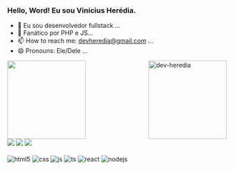 ### Hello, Word! Eu sou Vinícius Herédia.

- 🔭 Eu sou desenvolvedor fullstack ...
- 🌱 Fanático por PHP e JS...
- 📫 How to reach me: devheredia@gmail.com ...
- 😄 Pronouns: Ele/Dele ...

<div>
  <a href="https://github.com/devheredia">
  <img height="180em" src="https://github-readme-stats.vercel.app/api?username=devheredia&show_icons=true&theme=dracula&include_all_commits=true&count_private=true%22/%3E"/>
  <img align="right" alt="dev-heredia" heigth="300" width="180" src="https://media.discordapp.net/attachments/721632565663891470/953306108104175656/giphy.gif"/>
      
  

  <div> 
  <a href="https://www.instagram.com/devheredia/" target="_blank"><img src="https://img.shields.io/badge/-Instagram-%23E4405F?style=for-the-badge&logo=instagram&logoColor=white" target="_blank"></a>
  <a href = "devheredia@gmail.com"><img src="https://img.shields.io/badge/-Gmail-%23333?style=for-the-badge&logo=gmail&logoColor=white" target="_blank"></a>
  <a href="https://www.linkedin.com/in/vinícius-herédia-1a6088233/" target="_blank"><img src="https://img.shields.io/badge/-LinkedIn-%230077B5?style=for-the-badge&logo=linkedin&logoColor=white" target="_blank"></a> 
</div>
<br>
<div style="display: inline_block">
  <img align="center" alt="html5" src="https://img.shields.io/badge/HTML5-E34F26?style=for-the-badge&logo=html5&logoColor=white" />
  <img align="center" alt="css" src="https://img.shields.io/badge/CSS3-1572B6?style=for-the-badge&logo=css3&logoColor=white" />
  <img align="center" alt="js" src="https://img.shields.io/badge/JavaScript-F7DF1E?style=for-the-badge&logo=javascript&logoColor=black" />
  <img align="center" alt="ts" src="https://img.shields.io/badge/TypeScript-007ACC?style=for-the-badge&logo=typescript&logoColor=white" />
  <img align="center" alt="react" src="https://img.shields.io/badge/React-20232A?style=for-the-badge&logo=react&logoColor=61DAFB" />
  <img align="center" alt="nodejs" src="https://img.shields.io/badge/Node.js-43853D?style=for-the-badge&logo=node.js&logoColor=white" />
</div><br/>
